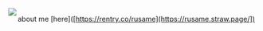 <img align="left" src="https://i.imgur.com/Ve0kaEc.png">









about me [here]([https://rentry.co/rusame](https://rusame.straw.page/])
